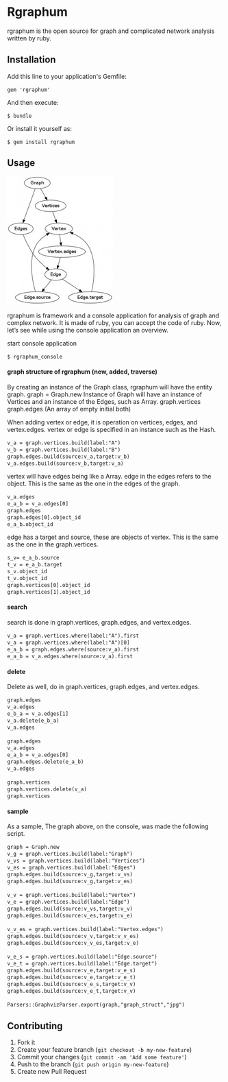 # Rgraphum

rgraphum is the open source for graph and complicated network analysis written by ruby.

## Installation

Add this line to your application's Gemfile:

    gem 'rgraphum'

And then execute:

    $ bundle

Or install it yourself as:

    $ gem install rgraphum

## Usage

![rgraphum-struct](graph_struct.jpg)

rgraphum is framework and a console application for analysis of graph and complex network.
It is made of ruby, you can accept the code of ruby.
Now, let’s see while using the console application an overview.

start console application

    $ rgraphum_console

#### graph structure of rgraphum (new, added, traverse)

By creating an instance of the Graph class, rgraphum will have the entity graph.
graph = Graph.new
Instance of Graph will have an instance of Vertices and an instance of the Edges, such as Array.
graph.vertices
graph.edges
(An array of empty initial both)

When adding vertex or edge, it is operation on vertices, edges, and vertex.edges.
vertex or edge is specified in an instance such as the Hash.

    v_a = graph.vertices.build(label:"A")
    v_b = graph.vertices.build(label:"B")
    graph.edges.build(source:v_a,target:v_b)
    v_a.edges.build(source:v_b,target:v_a)

vertex will have edges being like a Array.
edge in the edges refers to the object.
This is the same as the one in the edges of the graph.

    v_a.edges
    e_a_b = v_a.edges[0]
    graph.edges
    graph.edges[0].object_id
    e_a_b.object_id

edge has a target and source, these are objects of vertex.
This is the same as the one in the graph.vertices.

    s_v= e_a_b.source
    t_v = e_a_b.target
    s_v.object_id
    t_v.object_id
    graph.vertices[0].object_id
    graph.vertices[1].object_id

#### search

search is done in graph.vertices, graph.edges, and vertex.edges.

    v_a = graph.vertices.where(label:"A").first
    v_a = graph.vertices.where(label:"A")[0]
    e_a_b = graph.edges.where(source:v_a).first
    e_a_b = v_a.edges.where(source:v_a).first

#### delete

Delete as well, do in graph.vertices, graph.edges, and vertex.edges.

    graph.edges
    v_a.edges
    e_b_a = v_a.edges[1]
    v_a.delete(e_b_a)
    v_a.edges

    graph.edges
    v_a.edges
    e_a_b = v_a.edges[0]
    graph.edges.delete(e_a_b)
    v_a.edges

    graph.vertices
    graph.vertices.delete(v_a)
    graph.vertices

#### sample

As a sample, The graph above, on the console, was made the following script.


    graph = Graph.new
    v_g = graph.vertices.build(label:"Graph")
    v_vs = graph.vertices.build(label:"Vertices")
    v_es = graph.vertices.build(label:"Edges")
    graph.edges.build(source:v_g,target:v_vs)
    graph.edges.build(source:v_g,target:v_es)

    v_v = graph.vertices.build(label:"Vertex")
    v_e = graph.vertices.build(label:"Edge")
    graph.edges.build(source:v_vs,target:v_v)
    graph.edges.build(source:v_es,target:v_e)

    v_v_es = graph.vertices.build(label:"Vertex.edges")
    graph.edges.build(source:v_v,target:v_v_es)
    graph.edges.build(source:v_v_es,target:v_e)

    v_e_s = graph.vertices.build(label:"Edge.source")
    v_e_t = graph.vertices.build(label:"Edge.target")
    graph.edges.build(source:v_e,target:v_e_s)
    graph.edges.build(source:v_e,target:v_e_t)
    graph.edges.build(source:v_e_s,target:v_v)
    graph.edges.build(source:v_e_t,target:v_v)

    Parsers::GraphvizParser.export(graph,"graph_struct","jpg")

## Contributing

1. Fork it
2. Create your feature branch (`git checkout -b my-new-feature`)
3. Commit your changes (`git commit -am 'Add some feature'`)
4. Push to the branch (`git push origin my-new-feature`)
5. Create new Pull Request




